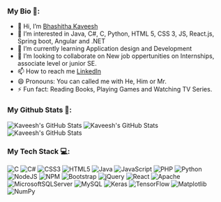 ### My Bio 📜:
- 👋 Hi, I’m [Bhashitha Kaveesh](@kaveeshbhashitha)
- 👀 I’m interested in Java, C#, C, Python, HTML 5, CSS 3, JS, React.js, Spring boot, Angular and .NET
- 🌱 I’m currently learning Application design and Development
- 💞️ I’m looking to collaborate on New job oppertunities on Internships, associate level or junior SE. 
- 📫 How to reach me [LinkedIn](https://www.linkedin.com/in/bhashitha-kaveesh/)
- 😄 Pronouns: You can called me with He, Him or Mr. 
- ⚡ Fun fact: Reading Books, Playing Games and Watching TV Series. 

### My Github Stats 🏅:
<!-- GitHub Stats by github-readme-stats.vercel.app -->
![Kaveesh's GitHub Stats](https://github-readme-stats.vercel.app/api?username=kaveeshbhashitha&show_icons=true&count_private=true&title_color=ffffff&text_color=c9cacc&icon_color=D8BFD8&bg_color=1A2B34)
![Kaveesh's GitHub Stats](https://github-readme-streak-stats.herokuapp.com/?user=kaveeshbhashitha)<br/>
![Kaveesh's GitHub Stats](https://github-readme-stats.vercel.app/api/top-langs/?username=kaveeshbhashitha&title_color=ffffff&text_color=c9cacc&icon_color=4AB197&bg_color=1A2B34&hide=html,css)

### My Tech Stack 💻:
![C](https://img.shields.io/badge/c-%2300599C.svg?style=for-the-badge&logo=c&logoColor=white) ![C#](https://img.shields.io/badge/c%23-%23239120.svg?style=for-the-badge&logo=csharp&logoColor=white) ![CSS3](https://img.shields.io/badge/css3-%231572B6.svg?style=for-the-badge&logo=css3&logoColor=white) ![HTML5](https://img.shields.io/badge/html5-%23E34F26.svg?style=for-the-badge&logo=html5&logoColor=white) ![Java](https://img.shields.io/badge/java-%23ED8B00.svg?style=for-the-badge&logo=openjdk&logoColor=white) ![JavaScript](https://img.shields.io/badge/javascript-%23323330.svg?style=for-the-badge&logo=javascript&logoColor=%23F7DF1E) ![PHP](https://img.shields.io/badge/php-%23777BB4.svg?style=for-the-badge&logo=php&logoColor=white) ![Python](https://img.shields.io/badge/python-3670A0?style=for-the-badge&logo=python&logoColor=ffdd54) ![NodeJS](https://img.shields.io/badge/node.js-6DA55F?style=for-the-badge&logo=node.js&logoColor=white) ![NPM](https://img.shields.io/badge/NPM-%23CB3837.svg?style=for-the-badge&logo=npm&logoColor=white) ![Bootstrap](https://img.shields.io/badge/bootstrap-%238511FA.svg?style=for-the-badge&logo=bootstrap&logoColor=white) ![jQuery](https://img.shields.io/badge/jquery-%230769AD.svg?style=for-the-badge&logo=jquery&logoColor=white) ![React](https://img.shields.io/badge/react-%2320232a.svg?style=for-the-badge&logo=react&logoColor=%2361DAFB) ![Apache](https://img.shields.io/badge/apache-%23D42029.svg?style=for-the-badge&logo=apache&logoColor=white) ![MicrosoftSQLServer](https://img.shields.io/badge/Microsoft%20SQL%20Server-CC2927?style=for-the-badge&logo=microsoft%20sql%20server&logoColor=white) ![MySQL](https://img.shields.io/badge/mysql-%2300000f.svg?style=for-the-badge&logo=mysql&logoColor=white) ![Keras](https://img.shields.io/badge/Keras-%23D00000.svg?style=for-the-badge&logo=Keras&logoColor=white) ![TensorFlow](https://img.shields.io/badge/TensorFlow-%23FF6F00.svg?style=for-the-badge&logo=TensorFlow&logoColor=white) ![Matplotlib](https://img.shields.io/badge/Matplotlib-%23ffffff.svg?style=for-the-badge&logo=Matplotlib&logoColor=black) ![NumPy](https://img.shields.io/badge/numpy-%23013243.svg?style=for-the-badge&logo=numpy&logoColor=white)

<!---
kaveeshbhashitha/kaveeshbhashitha is a ✨ special ✨ repository because its `README.md` (this file) appears on your GitHub profile.
You can click the Preview link to take a look at your changes.
--->
